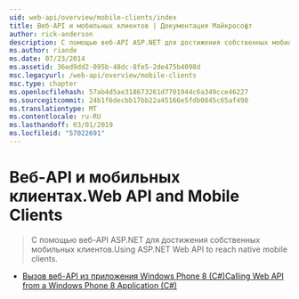 ```yaml
---
uid: web-api/overview/mobile-clients/index
title: Веб-API и мобильных клиентов | Документация Майкрософт
author: rick-anderson
description: С помощью веб-API ASP.NET для достижения собственных мобильных клиентов.
ms.author: riande
ms.date: 07/23/2014
ms.assetid: 36ed9dd2-095b-48dc-8fe5-2de475b4098d
msc.legacyurl: /web-api/overview/mobile-clients
msc.type: chapter
ms.openlocfilehash: 57ab4d5ae318673261d7701944c6a349cce46227
ms.sourcegitcommit: 24b1f6decbb17bb22a45166e5fdb0845c65af498
ms.translationtype: MT
ms.contentlocale: ru-RU
ms.lasthandoff: 03/01/2019
ms.locfileid: "57022691"
---
```

<a name="web-api-and-mobile-clients"></a><span data-ttu-id="5a2ed-103">Веб-API и мобильных клиентах.</span><span class="sxs-lookup"><span data-stu-id="5a2ed-103">Web API and Mobile Clients</span></span>
====================
> <span data-ttu-id="5a2ed-104">С помощью веб-API ASP.NET для достижения собственных мобильных клиентов.</span><span class="sxs-lookup"><span data-stu-id="5a2ed-104">Using ASP.NET Web API to reach native mobile clients.</span></span>


- [<span data-ttu-id="5a2ed-105">Вызов веб-API из приложения Windows Phone 8 (C#)</span><span class="sxs-lookup"><span data-stu-id="5a2ed-105">Calling Web API from a Windows Phone 8 Application (C#)</span></span>](calling-web-api-from-a-windows-phone-8-application.md)
